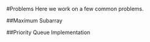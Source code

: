 #Problems
Here we work on a few common problems.

##Maximum Subarray

##Priority Queue Implementation